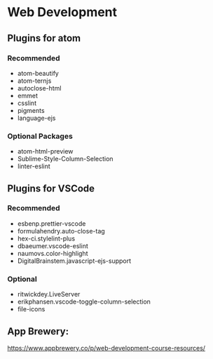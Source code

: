 # Web Development

## Plugins for atom
### Recommended
- atom-beautify
- atom-ternjs
- autoclose-html
- emmet
- csslint
- pigments
- language-ejs
### Optional Packages
- atom-html-preview
- Sublime-Style-Column-Selection
- linter-eslint

## Plugins for VSCode
### Recommended
- esbenp.prettier-vscode
- formulahendry.auto-close-tag
- hex-ci.stylelint-plus
- dbaeumer.vscode-eslint
- naumovs.color-highlight
- DigitalBrainstem.javascript-ejs-support
### Optional
- ritwickdey.LiveServer
- erikphansen.vscode-toggle-column-selection
- file-icons

## App Brewery:
https://www.appbrewery.co/p/web-development-course-resources/
